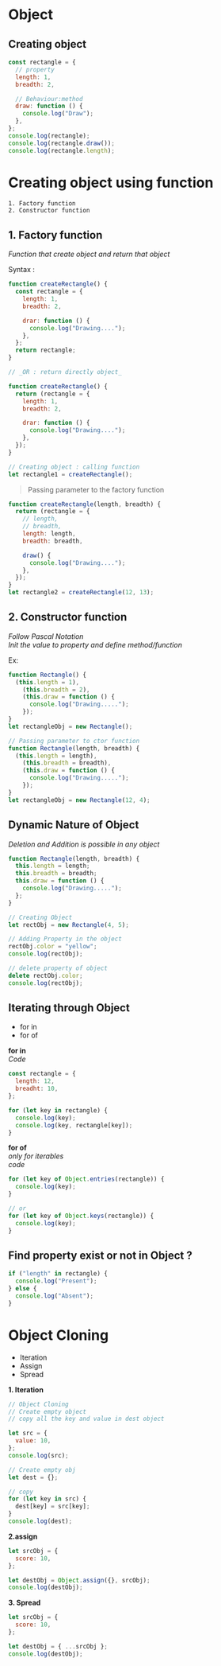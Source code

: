 # Object

## Creating object

```javascript
const rectangle = {
  // property
  length: 1,
  breadth: 2,

  // Behaviour:method
  draw: function () {
    console.log("Draw");
  },
};
console.log(rectangle);
console.log(rectangle.draw());
console.log(rectangle.length);
```

# Creating object using function

    1. Factory function
    2. Constructor function

## 1. Factory function

_Function that create object and return that object_

Syntax :

```javascript
function createRectangle() {
  const rectangle = {
    length: 1,
    breadth: 2,

    drar: function () {
      console.log("Drawing....");
    },
  };
  return rectangle;
}

// _OR : return directly object_

function createRectangle() {
  return (rectangle = {
    length: 1,
    breadth: 2,

    drar: function () {
      console.log("Drawing....");
    },
  });
}

// Creating object : calling function
let rectangle1 = createRectangle();
```

> Passing parameter to the factory function

```javascript
function createRectangle(length, breadth) {
  return (rectangle = {
    // length,
    // breadth,
    length: length,
    breadth: breadth,

    draw() {
      console.log("Drawing....");
    },
  });
}
let rectangle2 = createRectangle(12, 13);
```

## 2. Constructor function

_Follow Pascal Notation_  
_Init the value to property and define method/function_

Ex:

```javascript
function Rectangle() {
  (this.length = 1),
    (this.breadth = 2),
    (this.draw = function () {
      console.log("Drawing.....");
    });
}
let rectangleObj = new Rectangle();

// Passing parameter to ctor function
function Rectangle(length, breadth) {
  (this.length = length),
    (this.breadth = breadth),
    (this.draw = function () {
      console.log("Drawing.....");
    });
}
let rectangleObj = new Rectangle(12, 4);
```

## Dynamic Nature of Object

_Deletion and Addition is possible in any object_

```javascript
function Rectangle(length, breadth) {
  this.length = length;
  this.breadth = breadth;
  this.draw = function () {
    console.log("Drawing.....");
  };
}

// Creating Object
let rectObj = new Rectangle(4, 5);

// Adding Property in the object
rectObj.color = "yellow";
console.log(rectObj);

// delete property of object
delete rectObj.color;
console.log(rectObj);
```

## Iterating through Object

- for in
- for of

**for in**  
_Code_

```javascript
const rectangle = {
  length: 12,
  breadht: 10,
};

for (let key in rectangle) {
  console.log(key);
  console.log(key, rectangle[key]);
}
```

**for of**  
_only for iterables_  
_code_

```javascript
for (let key of Object.entries(rectangle)) {
  console.log(key);
}

// or
for (let key of Object.keys(rectangle)) {
  console.log(key);
}
```

## Find property exist or not in Object ?

```javascript
if ("length" in rectangle) {
  console.log("Present");
} else {
  console.log("Absent");
}
```

# Object Cloning

- Iteration
- Assign
- Spread

**1. Iteration**

```javascript
// Object Cloning
// Create empty object
// copy all the key and value in dest object

let src = {
  value: 10,
};
console.log(src);

// Create empty obj
let dest = {};

// copy
for (let key in src) {
  dest[key] = src[key];
}
console.log(dest);
```

**2.assign**

```javascript
let srcObj = {
  score: 10,
};

let destObj = Object.assign({}, srcObj);
console.log(destObj);
```

**3. Spread**

```javascript
let srcObj = {
  score: 10,
};

let destObj = { ...srcObj };
console.log(destObj);
```
